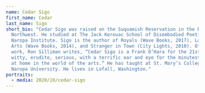 ```yaml
---
name: Cedar Sigo
first_name: Cedar
last_name: Sigo
short_bio: "Cedar Sigo was raised on the Suquamish Reservation in the Pacific
  Northwest. He studied at The Jack Kerouac School of Disembodied Poetics at the
  Naropa Institute. Sigo is the author of Royals (Wave Books, 2017), Language
  Arts (Wave Books, 2014), and Stranger in Town (City Lights, 2010). Of his
  work, Ron Silliman writes, “Cedar Sigo is a Frank O’Hara for the 21st century:
  witty, erudite, serious, with a terrific ear and eye for the minutest details,
  at home in the world of the arts.” He has taught at St. Mary’s College and
  Naropa University. He lives in Lofall, Washington."
portraits:
  - media: 2020/10/cedar-sigo
---
```

